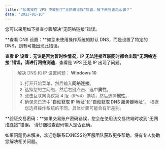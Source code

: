 ```yaml
---
title: "如果我在 VPS 中收到了“无网络连接”错误，接下来应该怎么做？"
date: "2023-01-10"
---
```


您可以采用如下排查步骤解决“无网络链接”错误。

**查看 DNS 设置：**如您未使用操作系统的默认 DNS，而是设置了特定的 DNS，则有可能出现此错误。

**查看 IP 设置：**无论是否为暂时性情况，IP 无法连接互联网时都会出现“无网络连接”错误，请**进行网络测速**，查看是 VPS 还是 IP 出现了问题。

> 解决 DNS 和 IP 设置问题：
> **Windows 10**
> 1. 打开开始菜单，然后输入**网络连接**。
> 2. 选择您的主网络，然后右键点击、选中**属性**。
> 3. 点击互联网协议第 4 版（IPv4）选项，然后选择**属性**。
> 4. 确保您已选中“**自动获取 IP 地址**”和“**自动获取 DNS 服务器地址**”。
> 根据您选择操作系统的不同，具体步骤可能会有所差别。

**验证交易密码：**如果交易账户密码错误，您会在使用该交易终端时收到“无网络连接”错误。 请仔细检查密码输入是否正确。

如果问题仍未解决，欢迎您联系EXNESS的客服团队获取更多帮助，将有专人协助您解决相关问题。
